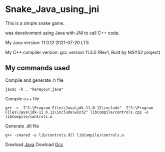 # Snake_Java_using_jni

This is a simple snake game.

was develovment using Java with JNI to call C++ code.


My Java version: 11.0.12 2021-07-20 LTS

My C++ compiler version: gcc version 11.3.0 (Rev1, Built by MSYS2 project)

## My commands used
Compile and generate .h file
```
javac -h . "hereyour.java"
```

Compile c++ file
``` 
g++ -c -I"C:\Program Files\Java\jdk-11.0.12\include" -I"C:\Program Files\Java\jdk-11.0.12\include\win32" libCompile/controls.cpp -o libCompile/controls.o
```

Generate .dll file
``` 
g++ -shared -o lib/controls.dll libCompile/controls.o
```
 
Dowload [Java](https://www.oracle.com/java/technologies/downloads)
Dowload [Gcc](https://code.visualstudio.com/docs/cpp/config-mingw)